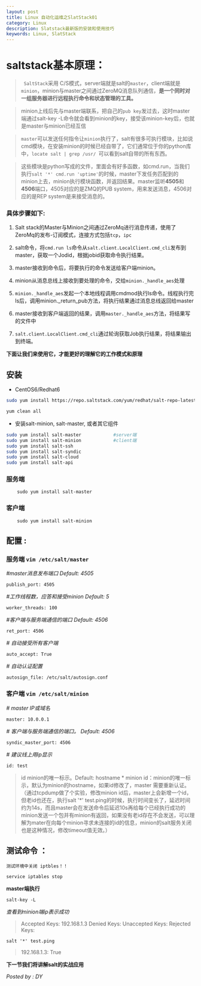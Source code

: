 ```yaml
---
layout: post
title: Linux 自动化运维之SlatStack01
category: Linux
description: Slatstack最新版的安装和使用技巧
keywords: Linux, SlatStack
---
```


# saltstack基本原理：

> ` SaltStack`采用 C/S模式，server端就是salt的`master`，client端就是`minion`，minion与master之间通过ZeroMQ消息队列通信，**是一个同时对一组服务器进行远程执行命令和状态管理的工具。**

> minion上线后先与master端联系，把自己的`pub key`发过去，这时master端通过salt-key -L命令就会看到minion的key，接受该minion-key后，也就是master与minion已经互信

>  `master`可以发送任何指令让`minion`执行了，salt有很多可执行模块，比如说cmd模块，在安装minion的时候已经自带了，它们通常位于你的python库中，`locate salt | grep /usr/ `可以看到salt自带的所有东西。

>  这些模块是python写成的文件，里面会有好多函数，如cmd.run，当我们执行`salt '*' cmd.run 'uptime'`的时候，master下发任务匹配到的minion上去，minion执行模块函数，并返回结果。master监听**4505**和**4506**端口，4505对应的是ZMQ的PUB system，用来发送消息，4506对应的是REP system是来接受消息的。


### 具体步骤如下:

1. Salt stack的Master与Minion之间通过ZeroMq进行消息传递，使用了ZeroMq的发布-订阅模式，连接方式包括`tcp`，`ipc`

2. salt命令，将`cmd.run ls`命令从`salt.client.LocalClient.cmd_cli`发布到master，获取一个Jodid，根据jobid获取命令执行结果。

3. master接收到命令后，将要执行的命令发送给客户端minion。

4. minion从消息总线上接收到要处理的命令，交给`minion._handle_aes`处理

5. `minion._handle_aes`发起一个本地线程调用cmdmod执行ls命令。线程执行完ls后，调用minion._return_pub方法，将执行结果通过消息总线返回给master

6. master接收到客户端返回的结果，调用`master._handle_aes`方法，将结果写的文件中

7. `salt.client.LocalClient.cmd_cli`通过轮询获取Job执行结果，将结果输出到终端。

**下面让我们来使用它，才能更好的理解它的工作模式和原理**

## 安装
* CentOS6/Redhat6

```bash
sudo yum install https://repo.saltstack.com/yum/redhat/salt-repo-latest-1.el6.noarch.rpm
```

```bash
yum clean all
```

* 安装salt-minion, salt-master, 或者其它组件

```bash
sudo yum install salt-master			#server端
sudo yum install salt-minion			#client端
sudo yum install salt-ssh
sudo yum install salt-syndic
sudo yum install salt-cloud
sudo yum install salt-api
```
### 服务端

```shell
    sudo yum install salt-master 
```

### 客户端

```shell
    sudo yum install salt-minion
```

## 配置  :

### 服务端 `vim /etc/salt/master`

*#master消息发布端口 Default: 4505*

`publish_port: 4505`    

*#工作线程数，应答和接受minion Default: 5*

`worker_threads: 100`

*#客户端与服务端通信的端口 Default: 4506*

`ret_port: 4506`    

*# 自动接受所有客户端*

`auto_accept: True` 

*# 自动认证配置*   

`autosign_file: /etc/salt/autosign.conf`

### 客户端 `vim /etc/salt/minion`

*# master IP或域名*

`master: 10.0.0.1`

*# 客户端与服务端通信的端口。 Default: 4506*

`syndic_master_port: 4506`

*# 建议线上用ip显示*

`id: test`

>id minion的唯一标示。Default: hostname *
> minion id：minion的唯一标示，默认为minion的hostname，如果id修改了，master 需要重新认证。
> （通过tcpdump做了个实验，修改minion id后，master上会新增一个id，但老id也还在，执行salt '*' test.ping的时候，执行时间变长了，延迟时间约为14s，而且master会在发送命令后延迟10s再给每个已经执行成功的minion发送一个包并有minion有返回，如果没有老id存在不会发送，可以理解为mater在向每个minion寻求未连接的id的信息，minion的salt服务关闭也是这种情况，修改timeout值无效。）


## 测试命令 ： 

`测试环境中关闭 iptbles！！`

```shell
service iptables stop
```

**master端执行**

```shell
salt-key -L							
```

*查看到minion端ip表示成功*

> Accepted Keys:
192.168.1.3
Denied Keys:
Unaccepted Keys:
Rejected Keys:

```shell
salt '*' test.ping
```

> 192.168.1.3:
    True

**下一节我们将讲解salt的实战应用**

*Posted by : DY*

